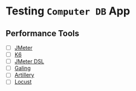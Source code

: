 # Testing `Computer DB` App



## Performance Tools
 - [ ] [JMeter]()
 - [ ] [K6]()
 - [ ] [JMeter DSL]()
 - [ ] [Galing]()
 - [ ] [Artillery](https://www.artillery.io/)
 - [ ] [Locust](https://locust.io/)
